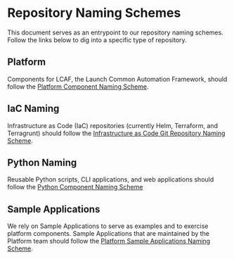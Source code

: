 # Repository Naming Schemes

This document serves as an entrypoint to our repository naming schemes. Follow the links below to dig into a specific type of repository.

## Platform

Components for LCAF, the Launch Common Automation Framework, should follow the [Platform Component Naming Scheme](naming-schemes/lcaf-component-names.md).

## IaC Naming

Infrastructure as Code (IaC) repositories (currently Helm, Terraform, and Terragrunt) should follow the [Infrastructure as Code Git Repository Naming Scheme](naming-schemes/iac-repository-names.md).

## Python Naming

Reusable Python scripts, CLI applications, and web applications should follow the [Python Component Naming Scheme](naming-schemes/python-component-names.md)

## Sample Applications

We rely on Sample Applications to serve as examples and to exercise platform components. Sample Applications that are maintained by the Platform team should follow the [Platform Sample Applications Naming Scheme](naming-schemes/platform-sample-applications.md).
